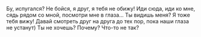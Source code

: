 Бу, испугался? Не бойся, я друг, я тебя не обижу! Иди сюда, иди ко мне, сядь рядом со мной, посмотри мне в глаза... Ты видишь меня? Я тоже тебя вижу! Давай смотреть друг на друга до тех пор, пока наши глаза не устанут) Ты не хочешь? Почему? Что-то не так?
